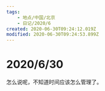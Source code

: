 ```yaml
---
tags:
    - 地点/中国/北京
    - 日记/2020/6
created: 2020-06-30T09:24:12.019Z
modified: 2020-06-30T09:24:53.899Z
---
```

# 2020/6/30
怎么说呢，不知道时间应该怎么管理了。  